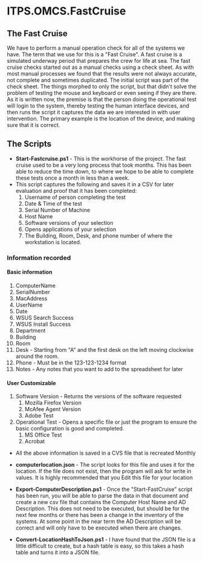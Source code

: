 # ITPS.OMCS.FastCruise 

## The Fast Cruise 
We have to perform a manual operation check for all of the systems we have.  The term that we use for this is a "Fast Cruise". A fast cruise is a simulated underway period that prepares the crew for life at sea.  The fast cruise checks started out as a manual checks using a check sheet.  As with most manual processes we found that the results were not always accurate, not complete and sometimes duplicated.  The initial script was part of the check sheet.  The things morphed to only the script, but that didn't solve the problem of testing the mouse and keyboard or even seeing if they are there.  As it is written now, the premise is that the person doing the operational test will login to the system, thereby testing the human interface devices, and then runs the script it captures the data we are interested in with user intervention.  The primary example is the location of the device, and making sure that it is correct. 

## The Scripts
-  **Start-Fastcruise.ps1**  - This is the workhorse of the project. The fast cruise used to be a very long process that took months.  This has been able to reduce the time down, to where we hope to be able to complete these tests once a month in less than a week. 
- This script captures the following and saves it in a CSV for later evaluation and proof that it has been completed: 
  1. Username of person completing the test 
  1. Date & Time of the test 
  1. Serial Number of Machine 
  1. Host Name 
  1. Software versions of your selection 
  1. Opens applications of your selection 
  1. The Building, Room, Desk, and phone number of where the workstation is located. 

### Information recorded
#### Basic information
1. ComputerName 
1. SerialNumber       
1. MacAddress    
1. UserName   
1. Date   
1. WSUS Search Success  
1. WSUS Install Success 
1. Department                
1. Building             
1. Room               
1. Desk - Starting from "A" and the first desk on the left moving clockwise around the room.                   
1. Phone - Must be in the 123-123-1234 format 
1. Notes - Any notes that you want to add to the spreadsheet for later      

#### User Customizable

1. Software Version - Returns the versions of the software requested
   1. Mozilla Firefox Version
   1. McAfee Agent Version 
   1. Adobe Test               
1. Operational Test - Opens a specific file or just the program to ensure the basic configuration is good and completed.
   1. MS Office Test
   1. Acrobat




  -  All the above information is saved in a CVS file that is recreated Monthly 
  
-  **computerlocation.json**  - The script looks for this file and uses it for the location.  If the file does not exist, then the program will ask for write in values.  It is highly recommended that you Edit this file for your location

-  **Export-ComputerDescription.ps1**  - Once the "Start-FastCruise" script has been run, you will be able to parse the data in that document and create a new csv file that contains the Computer Host Name and AD Description.  This does not need to be executed, but should be for the next few months or there has been a change in the inventory of the systems.  At some point in the near term the AD Description will be correct and will only have to be executed when there are changes.  

-  **Convert-LocationHashToJson.ps1**  - I have found that the JSON file is a little difficult to create, but a hash table is easy, so this takes a hash table and turns it into a JSON file.





